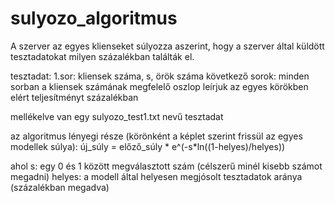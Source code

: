 # sulyozo_algoritmus
A szerver az egyes klienseket súlyozza aszerint, hogy a szerver által küldött tesztadatokat milyen százalékban találták el.



tesztadat:
1.sor: kliensek száma, s, örök száma
következő sorok: minden sorban a kliensek számának megfelelő oszlop leírjuk az egyes körökben elért teljesítményt százalékban

mellékelve van egy sulyozo_test1.txt nevű tesztadat

az algoritmus lényegi része (körönként a képlet szerint frissül az egyes modellek súlya):
  új_súly = előző_súly * e^(-s*ln((1-helyes)/helyes)) 

ahol
s: egy 0 és 1 között megválasztott szám (célszerű minél kisebb számot megadni)
helyes: a modell által helyesen megjósolt tesztadatok aránya (százalékban megadva)

